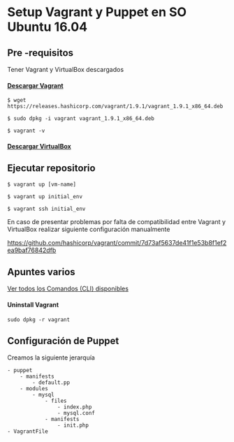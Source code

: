 #  Setup Vagrant y Puppet en SO Ubuntu 16.04

## Pre -requisitos

Tener Vagrant y VirtualBox descargados

#### [Descargar Vagrant](https://www.vagrantup.com/downloads.html)

`$ wget https://releases.hashicorp.com/vagrant/1.9.1/vagrant_1.9.1_x86_64.deb`

`$ sudo dpkg -i vagrant vagrant_1.9.1_x86_64.deb`

`$ vagrant -v`

#### [Descargar VirtualBox](https://www.virtualbox.org/wiki/)

## Ejecutar repositorio

`$ vagrant up [vm-name]`

`$ vagrant up initial_env`

`$ vagrant ssh initial_env`

En caso de presentar problemas por falta de compatibilidad entre Vagrant y VirtualBox realizar siguiente configuración manualmente

https://github.com/hashicorp/vagrant/commit/7d73af5637de41f1e53b8f1ef2ea9baf76842dfb

## Apuntes varios

[Ver todos los Comandos (CLI) disponibles](https://www.vagrantup.com/docs/cli)

#### Uninstall Vagrant

`sudo dpkg -r vagrant`

## Configuración de Puppet

Creamos la siguiente jerarquía

~~~ 
- puppet
    - manifests
        - default.pp
    - modules
        - mysql
            - files
                - index.php
                - mysql.conf
            - manifests
                - init.php
- VagrantFile 
~~~
